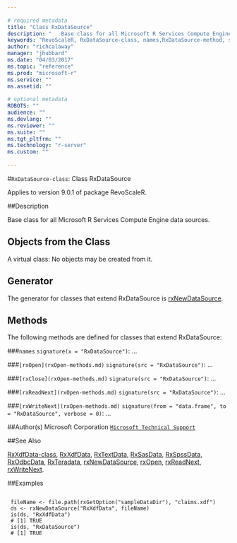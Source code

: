 ```yaml
--- 
 
# required metadata 
title: "Class RxDataSource" 
description: "   Base class for all Microsoft R Services Compute Engine data sources.   " 
keywords: "RevoScaleR, RxDataSource-class, names,RxDataSource-method, show,RxDataSource-method, classes" 
author: "richcalaway" 
manager: "jhubbard" 
ms.date: "04/03/2017" 
ms.topic: "reference" 
ms.prod: "microsoft-r" 
ms.service: "" 
ms.assetid: "" 
 
# optional metadata 
ROBOTS: "" 
audience: "" 
ms.devlang: "" 
ms.reviewer: "" 
ms.suite: "" 
ms.tgt_pltfrm: "" 
ms.technology: "r-server" 
ms.custom: "" 
 
--- 
```

 
 
 
 
 
 #`RxDataSource-class`: Class RxDataSource

 Applies to version 9.0.1 of package RevoScaleR.
 
 ##Description
 
Base class for all Microsoft R Services Compute Engine data sources.  
 
 
 ## Objects from the Class 

 
A virtual class: No objects may be created from it.
 
 ## Generator 

 
The generator for classes that extend RxDataSource is
[rxNewDataSource](rxNew.md).  
 
 ## Methods 

 
The following methods are defined for classes that extend
RxDataSource:



###`names`
`signature(x = "RxDataSource")`: ... 


###`[rxOpen](rxOpen-methods.md)`
`signature(src = "RxDataSource")`: ... 


###`[rxClose](rxOpen-methods.md)`
`signature(src = "RxDataSource")`: ... 


###`[rxReadNext](rxOpen-methods.md)`
`signature(src = "RxDataSource")`: ... 


###`[rxWriteNext](rxOpen-methods.md)`
`signature(from = "data.frame", to = "RxDataSource", verbose = 0)`: ... 



 
 ##Author(s)
 Microsoft Corporation [`Microsoft Technical Support`](https://go.microsoft.com/fwlink/?LinkID=698556&clcid=0x409)
 
 
 ##See Also
 
[RxXdfData-class](RxXdfData-class.md),
[RxXdfData](RxXdfData.md),
[RxTextData](RxTextData.md),
[RxSasData](RxSasData.md),
[RxSpssData](RxSpssData.md),
[RxOdbcData](RxOdbcData.md),
[RxTeradata](RxTeradata.md),
[rxNewDataSource](rxNew.md),
[rxOpen](rxOpen-methods.md),
[rxReadNext](rxOpen-methods.md),
[rxWriteNext](rxOpen-methods.md).
   
 ##Examples

 ```
   
  fileName <- file.path(rxGetOption("sampleDataDir"), "claims.xdf")
  ds <- rxNewDataSource("RxXdfData", fileName)
  is(ds, "RxXdfData")
  # [1] TRUE
  is(ds, "RxDataSource")
  # [1] TRUE
 
```
 
 

